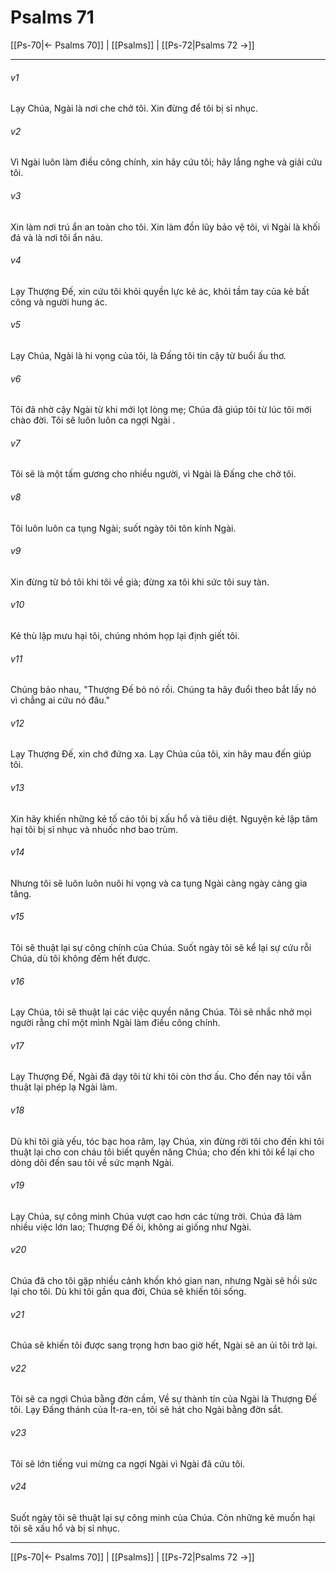 # Psalms 71

[[Ps-70|← Psalms 70]] | [[Psalms]] | [[Ps-72|Psalms 72 →]]
***



###### v1 
Lạy Chúa, Ngài là nơi che chở tôi. Xin đừng để tôi bị sỉ nhục. 

###### v2 
Vì Ngài luôn làm điều công chính, xin hãy cứu tôi; hãy lắng nghe và giải cứu tôi. 

###### v3 
Xin làm nơi trú ẩn an toàn cho tôi. Xin làm đồn lũy bảo vệ tôi, vì Ngài là khối đá và là nơi tôi ẩn náu. 

###### v4 
Lạy Thượng Đế, xin cứu tôi khỏi quyền lực kẻ ác, khỏi tầm tay của kẻ bất công và người hung ác. 

###### v5 
Lạy Chúa, Ngài là hi vọng của tôi, là Đấng tôi tin cậy từ buổi ấu thơ. 

###### v6 
Tôi đã nhờ cậy Ngài từ khi mới lọt lòng mẹ; Chúa đã giúp tôi từ lúc tôi mới chào đời. Tôi sẽ luôn luôn ca ngợi Ngài . 

###### v7 
Tôi sẽ là một tấm gương cho nhiều người, vì Ngài là Đấng che chở tôi. 

###### v8 
Tôi luôn luôn ca tụng Ngài; suốt ngày tôi tôn kính Ngài. 

###### v9 
Xin đừng từ bỏ tôi khi tôi về già; đừng xa tôi khi sức tôi suy tàn. 

###### v10 
Kẻ thù lập mưu hại tôi, chúng nhóm họp lại định giết tôi. 

###### v11 
Chúng bảo nhau, "Thượng Đế bỏ nó rồi. Chúng ta hãy đuổi theo bắt lấy nó vì chẳng ai cứu nó đâu." 

###### v12 
Lạy Thượng Đế, xin chớ đứng xa. Lạy Chúa của tôi, xin hãy mau đến giúp tôi. 

###### v13 
Xin hãy khiến những kẻ tố cáo tôi bị xấu hổ và tiêu diệt. Nguyện kẻ lập tâm hại tôi bị sỉ nhục và nhuốc nhơ bao trùm. 

###### v14 
Nhưng tôi sẽ luôn luôn nuôi hi vọng và ca tụng Ngài càng ngày càng gia tăng. 

###### v15 
Tôi sẽ thuật lại sự công chính của Chúa. Suốt ngày tôi sẽ kể lại sự cứu rỗi Chúa, dù tôi không đếm hết được. 

###### v16 
Lạy Chúa, tôi sẽ thuật lại các việc quyền năng Chúa. Tôi sẽ nhắc nhở mọi người rằng chỉ một mình Ngài làm điều công chính. 

###### v17 
Lạy Thượng Đế, Ngài đã dạy tôi từ khi tôi còn thơ ấu. Cho đến nay tôi vẫn thuật lại phép lạ Ngài làm. 

###### v18 
Dù khi tôi già yếu, tóc bạc hoa râm, lạy Chúa, xin đừng rời tôi cho đến khi tôi thuật lại cho con cháu tôi biết quyền năng Chúa; cho đến khi tôi kể lại cho dòng dõi đến sau tôi về sức mạnh Ngài. 

###### v19 
Lạy Chúa, sự công minh Chúa vượt cao hơn các từng trời. Chúa đã làm nhiều việc lớn lao; Thượng Đế ôi, không ai giống như Ngài. 

###### v20 
Chúa đã cho tôi gặp nhiều cảnh khốn khó gian nan, nhưng Ngài sẽ hồi sức lại cho tôi. Dù khi tôi gần qua đời, Chúa sẽ khiến tôi sống. 

###### v21 
Chúa sẽ khiến tôi được sang trọng hơn bao giờ hết, Ngài sẽ an ủi tôi trở lại. 

###### v22 
Tôi sẽ ca ngợi Chúa bằng đờn cầm, Về sự thành tín của Ngài là Thượng Đế tôi. Lạy Đấng thánh của Ít-ra-en, tôi sẽ hát cho Ngài bằng đờn sắt. 

###### v23 
Tôi sẽ lớn tiếng vui mừng ca ngợi Ngài vì Ngài đã cứu tôi. 

###### v24 
Suốt ngày tôi sẽ thuật lại sự công minh của Chúa. Còn những kẻ muốn hại tôi sẽ xấu hổ và bị sỉ nhục.

***
[[Ps-70|← Psalms 70]] | [[Psalms]] | [[Ps-72|Psalms 72 →]]
